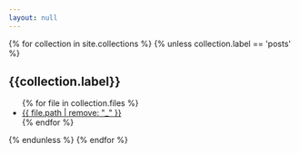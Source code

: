 ```yaml
---
layout: null
---
```


{% for collection in site.collections %}
{% unless collection.label == 'posts' %}
<h2>{{collection.label}}</h2>
<ul>
    {% for file in collection.files %}
    <li><a href="{{ file.path | remove: "_" }}">{{ file.path | remove: "_" }}</a></li>
    {% endfor %}
</ul>
{% endunless %}
{% endfor %}